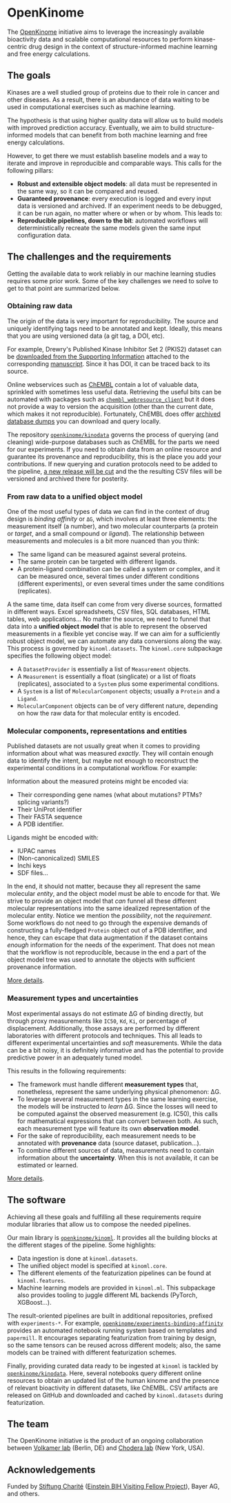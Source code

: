 # OpenKinome

<!-- Written by Jaime Rodríguez-Guerra, Apr 2021 -->

The [OpenKinome](https://github.com/openkinome) initiative aims to leverage the increasingly available bioactivity data and scalable computational resources to perform kinase-centric drug design in the context of structure-informed machine learning and free energy calculations.

## The goals

Kinases are a well studied group of proteins due to their role in cancer and other diseases. As a result, there is an abundance of data waiting to be used in computational exercises such as machine learning.

The hypothesis is that using higher quality data will allow us to build models with improved prediction accuracy. Eventually, we aim to build structure-informed models that can benefit from both machine learning and free energy calculations.

However, to get there we must establish baseline models and a way to iterate and improve in reproducible and comparable ways. This calls for the following pillars:

- **Robust and extensible object models**: all data must be represented in the same way, so it can be compared and reused.
- **Guaranteed provenance**: every execution is logged and every input data is versioned and archived. If an experiment needs to be debugged, it can be run again, no matter where or when or by whom. This leads to:
- **Reproducible pipelines, down to the bit**: automated workflows will deterministically recreate the same models given the same input configuration data.

## The challenges and the requirements

Getting the available data to work reliably in our machine learning studies requires some prior work. Some of the key challenges we need to solve to get to that point are summarized below.

### Obtaining raw data

The origin of the data is very important for reproducibility. The source and uniquely identifying tags need to be annotated and kept. Ideally, this means that you are using versioned data (a git tag, a DOI, etc).

For example, Drewry's Published Kinase Inhibitor Set 2 (PKIS2) dataset can be [downloaded from the Supporting Information](https://journals.plos.org/plosone/article?id=10.1371/journal.pone.0181585#sec015) attached to the corresponding [manuscript](https://journals.plos.org/plosone/article?id=10.1371/journal.pone.0181585). Since it has DOI, it can be traced back to its source.

Online webservices such as [ChEMBL](https://www.ebi.ac.uk/chembl/) contain a lot of valuable data, sprinkled with sometimes less useful data. Retrieving the useful bits can be automated with packages such as [`chembl_webresource_client`](https://github.com/chembl/chembl_webresource_client) but it does not provide a way to version the acquisition (other than the current date, which makes it not reproducible). Fortunately, ChEMBL does offer [archived database dumps](https://chembl.gitbook.io/chembl-interface-documentation/downloads#chembl-database-release-dois) you can download and query locally.

The repository [`openkinome/kinodata`](https://github.com/openkinome/kinodata) governs the process of querying (and cleaning) wide-purpose databases such as ChEMBL for the parts we need for our experiments. If you need to obtain data from an online resource and guarantee its provenance and reproducibility, this is the place you add your contributions. If new querying and curation protocols need to be added to the pipeline, [a new release will be cut](https://github.com/openkinome/kinodata/releases/tag/v0.1) and the the resulting CSV files will be versioned and archived there for posterity.

### From raw data to a unified object model

One of the most useful types of data we can find in the context of drug design is _binding affinity_ or `ΔG`, which involves at least three elements: the measurement itself (a number), and two molecular counterparts (a protein or _target_, and a small compound or _ligand_). The relationship between measurements and molecules is a bit more nuanced than you think:

- The same ligand can be measured against several proteins.
- The same protein can be targeted with different ligands.
- A protein-ligand combination can be called a system or complex, and it can be measured once, several times under different conditions (different experiments), or even several times under the same conditions (replicates).

A the same time, data itself can come from very diverse sources, formatted in different ways. Excel spreadsheets, CSV files, SQL databases, HTML tables, web applications... No matter the source, we need to funnel that data into a **unified object model** that is able to represent the observed measurements in a flexible yet concise way. If we can aim for a sufficiently robust object model, we can automate any data conversions along the way. This process is governed by `kinoml.datasets`. The `kinoml.core` subpackage specifies the following object model:

- A `DatasetProvider` is essentially a list of `Measurement` objects.
- A `Measurement` is essentially a float (singlicate) or a list of floats (replicates), associated to a `System` plus some experimental conditions.
- A `System` is a list of `MolecularComponent` objects; usually a `Protein` and a `Ligand`.
- `MolecularComponent` objects can be of very different nature, depending on how the raw data for that molecular entity is encoded.

### Molecular components, representations and entities

Published datasets are not usually great when it comes to providing information about what was measured _exactly_. They will contain enough data to identify the intent, but maybe not enough to reconstruct the experimental conditions in a computational workflow. For example:

Information about the measured proteins might be encoded via:

- Their corresponding gene names (what about mutations? PTMs? splicing variants?)
- Their UniProt identifier
- Their FASTA sequence
- A PDB identifier.

Ligands might be encoded with:

- IUPAC names
- (Non-canonicalized) SMILES
- Inchi keys
- SDF files...

In the end, it should not matter, because they all represent the same molecular _entity_, and the object model must be able to encode for that. We strive to provide an object model that _can_ funnel all these different molecular representations into the same idealized representation of the molecular entity. Notice we mention the _possibility_, not the _requirement_. Some workflows do not need to go through the expensive demands of constructing a fully-fledged `Protein` object out of a PDB identifier, and hence, they can escape that data augmentation if the dataset contains _enough_ information for the needs of the experiment. That does not mean that the workflow is not reproducible, because in the end a part of the object model tree was used to annotate the objects with sufficient provenance information.

[More details](http://openkinome.org/kinoml/api/core/components/).

### Measurement types and uncertainties

Most experimental assays do not estimate ΔG of binding directly, but through proxy measurements like `IC50`, `Kd`, `Ki`, or percentage of displacement. Additionally, those assays are performed by different laboratories with different protocols and techniques. This all leads to different experimental uncertainties and _soft_ measurements. While the data can be a bit noisy, it is definitely informative and has the potential to provide predictive power in an adequately tuned model.

This results in the following requirements:

- The framework must handle different **measurement types** that, nonetheless, represent the same underlying physical phenomenon: ΔG.
- To leverage several measurement types in the same learning exercise, the models will be instructed to _learn_ ΔG. Since the losses will need to be computed against the observed measurement (e.g. IC50), this calls for mathematical expressions that can convert between both. As such, each measurement type will feature its own **observation model**.
- For the sake of reproducibility, each measurement needs to be annotated with **provenance** data (source dataset, publication...).
- To combine different sources of data, measurements need to contain information about the **uncertainty**. When this is not available, it can be estimated or learned.

[More details](http://openkinome.org/kinoml/api/core/measurements/).

## The software

Achieving all these goals and fulfilling all these requirements require modular libraries that allow us to compose the needed pipelines.

Our main library is [`openkinome/kinoml`](https://github.com/openkinome/kinoml/). It provides all the building blocks at the different stages of the pipeline. Some highlights:

- Data ingestion is done at `kinoml.datasets`.
- The unified object model is specified at `kinoml.core`.
- The different elements of the featurization pipelines can be found at `kinoml.features`.
- Machine learning models are provided in `kinoml.ml`. This subpackage also provides tooling to juggle different ML backends (PyTorch, XGBoost...).

The result-oriented pipelines are built in additional repositories, prefixed with `experiments-*`. For example, [`openkinome/experiments-binding-affinity`](https://github.com/openkinome/experiments-binding-affinity) provides an automated notebook running system based on templates and `papermill`. It encourages separating featurization from training by design, so the same tensors can be reused across different models; also, the same models can be trained with different featurization schemes.

Finally, providing curated data ready to be ingested at `kinoml` is tackled by [`openkinome/kinodata`](https://github.com/openkinome/kinodata). Here, several notebooks query different online resources to obtain an updated list of the human kinome and the presence of relevant bioactivity in different datasets, like ChEMBL. CSV artifacts are released on GitHub and downloaded and cached by `kinoml.datasets` during featurization.

## The team

The OpenKinome initiative is the product of an ongoing collaboration between [Volkamer lab](https://volkamerlab.org/) (Berlin, DE) and [Chodera lab](https://www.choderalab.org/) (New York, USA).

## Acknowledgements

Funded by [Stiftung Charité](https://www.stiftung-charite.de/) ([Einstein BIH Visiting Fellow Project](https://www.einsteinfoundation.de/en/people-projects/einstein-bih-visiting-fellows/john-chodera/)), Bayer AG, and others.
